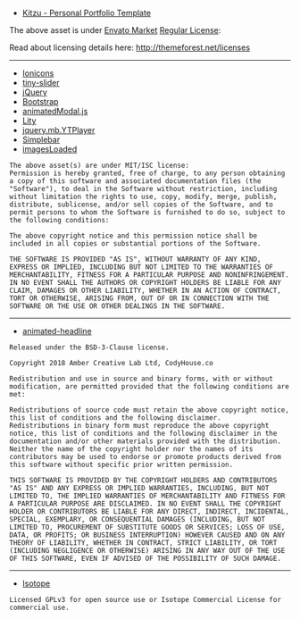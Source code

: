  - [Kitzu - Personal Portfolio Template](https://themeforest.net/item/kitzu-personal-portfolio-template/26075107)

The above asset is under [Envato Market](https://themeforest.net/) [Regular License](https://themeforest.net/licenses/terms/regular):

Read about licensing details here: http://themeforest.net/licenses

---

 - [Ionicons](https://github.com/ionic-team/ionicons/releases/tag/v4.5.8)
 - [tiny-slider](https://github.com/ganlanyuan/tiny-slider)
 - [jQuery](https://github.com/jquery/jquery)
 - [Bootstrap](https://github.com/twbs/bootstrap)
 - [animatedModal.js](https://github.com/joaopereirawd/animatedModal.js)
 - [Lity](https://github.com/jsor/lity)
 - [jquery.mb.YTPlayer](https://github.com/pupunzi/jquery.mb.YTPlayer)
 - [Simplebar](https://github.com/Grsmto/simplebar)
 - [imagesLoaded](https://github.com/desandro/imagesloaded)

```
The above asset(s) are under MIT/ISC license:
Permission is hereby granted, free of charge, to any person obtaining a copy of this software and associated documentation files (the "Software"), to deal in the Software without restriction, including without limitation the rights to use, copy, modify, merge, publish, distribute, sublicense, and/or sell copies of the Software, and to permit persons to whom the Software is furnished to do so, subject to the following conditions:

The above copyright notice and this permission notice shall be included in all copies or substantial portions of the Software.

THE SOFTWARE IS PROVIDED "AS IS", WITHOUT WARRANTY OF ANY KIND, EXPRESS OR IMPLIED, INCLUDING BUT NOT LIMITED TO THE WARRANTIES OF MERCHANTABILITY, FITNESS FOR A PARTICULAR PURPOSE AND NONINFRINGEMENT. IN NO EVENT SHALL THE AUTHORS OR COPYRIGHT HOLDERS BE LIABLE FOR ANY CLAIM, DAMAGES OR OTHER LIABILITY, WHETHER IN AN ACTION OF CONTRACT, TORT OR OTHERWISE, ARISING FROM, OUT OF OR IN CONNECTION WITH THE SOFTWARE OR THE USE OR OTHER DEALINGS IN THE SOFTWARE.
```

---

- [animated-headline](https://github.com/CodyHouse/animated-headline)

```
Released under the BSD-3-Clause license.

Copyright 2018 Amber Creative Lab Ltd, CodyHouse.co

Redistribution and use in source and binary forms, with or without modification, are permitted provided that the following conditions are met:

Redistributions of source code must retain the above copyright notice, this list of conditions and the following disclaimer.
Redistributions in binary form must reproduce the above copyright notice, this list of conditions and the following disclaimer in the documentation and/or other materials provided with the distribution.
Neither the name of the copyright holder nor the names of its contributors may be used to endorse or promote products derived from this software without specific prior written permission.

THIS SOFTWARE IS PROVIDED BY THE COPYRIGHT HOLDERS AND CONTRIBUTORS "AS IS" AND ANY EXPRESS OR IMPLIED WARRANTIES, INCLUDING, BUT NOT LIMITED TO, THE IMPLIED WARRANTIES OF MERCHANTABILITY AND FITNESS FOR A PARTICULAR PURPOSE ARE DISCLAIMED. IN NO EVENT SHALL THE COPYRIGHT HOLDER OR CONTRIBUTORS BE LIABLE FOR ANY DIRECT, INDIRECT, INCIDENTAL, SPECIAL, EXEMPLARY, OR CONSEQUENTIAL DAMAGES (INCLUDING, BUT NOT LIMITED TO, PROCUREMENT OF SUBSTITUTE GOODS OR SERVICES; LOSS OF USE, DATA, OR PROFITS; OR BUSINESS INTERRUPTION) HOWEVER CAUSED AND ON ANY THEORY OF LIABILITY, WHETHER IN CONTRACT, STRICT LIABILITY, OR TORT (INCLUDING NEGLIGENCE OR OTHERWISE) ARISING IN ANY WAY OUT OF THE USE OF THIS SOFTWARE, EVEN IF ADVISED OF THE POSSIBILITY OF SUCH DAMAGE.
```

---

- [Isotope](https://github.com/metafizzy/isotope)

```
Licensed GPLv3 for open source use or Isotope Commercial License for commercial use.
```
